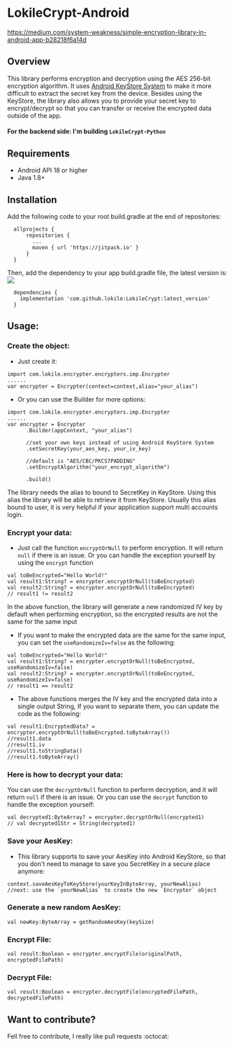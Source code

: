 # LokileCrypt-Android

https://medium.com/system-weakness/simple-encryption-library-in-android-app-b28218f6a14d

## Overview
This library performs encryption and decryption using the AES 256-bit encryption algorithm. It uses [Android KeyStore System](https://developer.android.com/training/articles/keystore.html) to make it more difficult to extract the secret key from the device. Besides using the KeyStore, the library also allows you to provide your secret key to encrypt/decrypt so that you can transfer or receive the encrypted data outside of the app.
#### For the backend side: I'm building `LokileCrypt-Python`

## Requirements
- Android API 18 or higher
- Java 1.8+

## Installation
Add the following code to your root build.gradle at the end of repositories:
```
  allprojects {
      repositories {
        ...
        maven { url 'https://jitpack.io' }
      }
  }
```
Then, add the dependency to your app build.gradle file, the latest version is: [![](https://jitpack.io/v/lokile/LokileCrypt.svg)](https://jitpack.io/#lokile/LokileCrypt)
```
  dependencies {
    implementation 'com.github.lokile:LokileCrypt:latest_version'
  }
```

## Usage:
### Create the object:
- Just create it:
```
import com.lokile.encrypter.encrypters.imp.Encrypter
......
var encrypter = Encrypter(context=context,alias="your_alias")
```
- Or you can use the Builder for more options:
```
import com.lokile.encrypter.encrypters.imp.Encrypter
......
var encrypter = Encrypter
      .Builder(appContext, "your_alias")
      
      //set your own keys instead of using Android KeyStore System
      .setSecretKey(your_aes_key, your_iv_key) 

      //default is "AES/CBC/PKCS7PADDING"
      .setEncryptAlgorithm("your_encrypt_algorithm") 

      .build()
```

The library needs the alias to bound to SecretKey in KeyStore. Using this alias the library will be able to retrieve it from KeyStore. Usually this alias bound to user, it is very helpful if your application support multi accounts login.

### Encrypt your data:
- Just call the function `encryptOrNull` to perform encryption. It will return `null` if there is an issue. Or you can handle the exception yourself by using the `encrypt` function
```
val toBeEncrypted="Hello World!"
val result1:String? = encrypter.encryptOrNull(toBeEncrypted)
val result2:String? = encrypter.encryptOrNull(toBeEncrypted) 
// result1 != result2
```
In the above function, the library will generate a new randomized IV key by default when performing encryption, so the encrypted results are not the same for the same input
- If you want to make the encrypted data are the same for the same input, you can set the `useRandomizeIv=false` as the following:
```
val toBeEncrypted="Hello World!"
val result1:String? = encrypter.encryptOrNull(toBeEncrypted, useRandomizeIv=false)
val result2:String? = encrypter.encryptOrNull(toBeEncrypted, useRandomizeIv=false) 
// result1 == result2
```
- The above functions merges the IV key and the encrypted data into a single output String, If you want to separate them, you can update the code as the following:
```
val result1:EncryptedData? = encrypter.encryptOrNull(toBeEncrypted.toByteArray())
//result1.data
//result1.iv
//result1.toStringData()
//result1.toByteArray()
```

### Here is how to decrypt your data:
You can use the `decryptOrNull` function to perform decryption, and it will return `null` if there is an issue. Or you can use the `decrypt` function to handle the exception yourself:

```
val decrypted1:ByteArray? = encrypter.decryptOrNull(encrypted1)
// val decrypted1Str = String(decrypted1)
```

### Save your AesKey:
- This library supports to save your AesKey into Android KeyStore, so that you don't need to manage to save you SecretKey in a secure place anymore:
```
context.saveAesKeyToKeyStore(yourKeyInByteArray, yourNewAlias)
//next: use the `yourNewAlias` to create the new `Encrypter` object
```
### Generate a new random AesKey:
```
val newKey:ByteArray = getRandomAesKey(keySize)
```
### Encrypt File:
```
val result:Boolean = encrypter.encryptFile(originalPath, encryptedFilePath)
```
### Decrypt File:
```
val result:Boolean = encrypter.decryptFile(encryptedFilePath, decryptedFilePath)
```

## Want to contribute? ##

Fell free to contribute, I really like pull requests :octocat:
